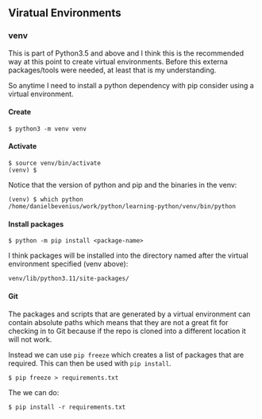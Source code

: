 ## Viratual Environments


### venv
This is part of Python3.5 and above and I think this is the recommended way at
this point to create virtual environments. Before this externa packages/tools
were needed, at least that is my understanding.

So anytime I need to install a python dependency with pip consider using a
virtual environment.

#### Create
```console
$ python3 -m venv venv
```

#### Activate 
```console
$ source venv/bin/activate
(venv) $
```
Notice that the version of python and pip and the binaries in the venv:
```console
(venv) $ which python
/home/danielbevenius/work/python/learning-python/venv/bin/python
```

#### Install packages
```console
$ python -m pip install <package-name>
```
I think packages will be installed into the directory named after the
virtual environment specified (venv above):
```
venv/lib/python3.11/site-packages/
```

#### Git
The packages and scripts that are generated by a virtual environment can contain
absolute paths which means that they are not a great fit for checking in to Git
because if the repo is cloned into a different location it will not work.

Instead we can use `pip freeze` which creates a list of packages that are
required. This can then be used with `pip install`.

```console
$ pip freeze > requirements.txt
```

The we can do:
```console
$ pip install -r requirements.txt
```

